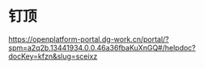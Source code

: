# 钉顶
https://openplatform-portal.dg-work.cn/portal/?spm=a2q2b.13441934.0.0.46a36fbaKuXnGQ#/helpdoc?docKey=kfzn&slug=sceixz
